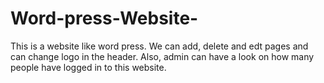 # Word-press-Website-
This is a website like word press. We can add, delete and edt pages and can change logo in the header.
Also, admin can have a look on how many people have logged in to this website. 
